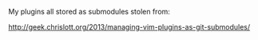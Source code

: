 My plugins all stored as submodules stolen from:

http://geek.chrislott.org/2013/managing-vim-plugins-as-git-submodules/
